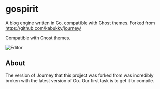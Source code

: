# gospirit

A blog engine written in Go, compatible with Ghost themes. Forked from <https://github.com/kabukky/journey/>

Compatible with Ghost themes.

![Editor](https://raw.githubusercontent.com/kabukky/journey/gh-pages/images/journey.png)

## About

The version of Journey that this project was forked from was incredibly broken with the latest version of Go. Our first task is to get it to compile.
